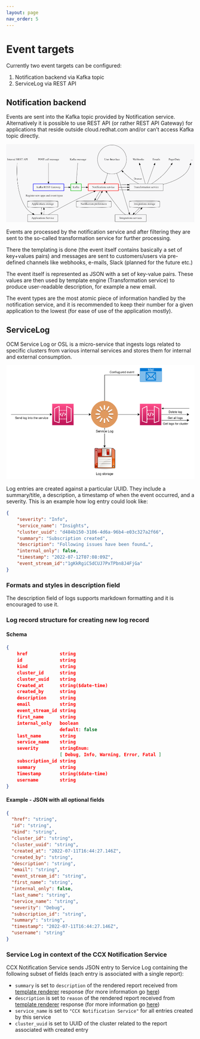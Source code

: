```yaml
---
layout: page
nav_order: 5
---
```

# Event targets

Currently two event targets can be configured:

1. Notification backend via Kafka topic
1. ServiceLog via REST API



## Notification backend

Events are sent into the Kafka topic provided by Notification service.
Alternatively it is possible to use REST API (or rather REST API Gateway) for
applications that reside outside cloud.redhat.com and/or can’t access Kafka
topic directly.

![notification_backend.png](images/notification_backend.png)

Events are processed by the notification service and after filtering they are
sent to the so-called transformation service for further processing.

There the templating is done (the event itself contains basically a set of
key+values pairs) and messages are sent to customers/users via pre-defined
channels like webhooks, e-mails, Slack (planned for the future etc.)

The event itself is represented as JSON with a set of key-value pairs. These
values are then used by template engine (Transformation service) to produce
user-readable description, for example a new email.

The event types are the most atomic piece of information handled by the
notification service, and it is recommended to keep their number for a given
application to the lowest (for ease of use of the application mostly).



## ServiceLog

OCM Service Log or OSL is a micro-service that ingests logs related to specific
clusters from various internal services and stores them for internal and
external consumption.

![service_log.png](images/service_log.png)

Log entries are created against a particular UUID. They include a
summary/title, a description, a timestamp of when the event occurred, and a
severity. This is an example how log entry could look like:

```json
{
    "severity": "Info",
    "service_name": "Insights",
    "cluster_uuid": "d484b150-3106-4d6a-96b4-e03c327a2f66",
    "summary": "Subscription created",
    "description": "Following issues have been found…",
    "internal_only": false,
    "timestamp": "2022-07-12T07:08:09Z",
    "event_stream_id":"1gKkRgiC5dCUJ7PxTPbn8J4FjGa"
}
```

### Formats and styles in description field

The description field of logs supports markdown formatting and it is encouraged
to use it.

### Log record structure for creating new log record

#### Schema

```json
{
    href            string
    id              string
    kind            string
    cluster_id      string
    cluster_uuid    string
    Created_at      string($date-time)
    created_by      string
    description     string
    email           string
    event_stream_id string
    first_name      string
    internal_only   boolean
                    default: false
    last_name       string
    service_name    string
    severity        stringEnum:
                    [ Debug, Info, Warning, Error, Fatal ]
    subscription_id string
    summary         string
    Timestamp       string($date-time)
    username        string
}
```

#### Example - JSON with all optional fields

```json
{
  "href": "string",
  "id": "string",
  "kind": "string",
  "cluster_id": "string",
  "cluster_uuid": "string",
  "created_at": "2022-07-11T16:44:27.146Z",
  "created_by": "string",
  "description": "string",
  "email": "string",
  "event_stream_id": "string",
  "first_name": "string",
  "internal_only": false,
  "last_name": "string",
  "service_name": "string",
  "severity": "Debug",
  "subscription_id": "string",
  "summary": "string",
  "timestamp": "2022-07-11T16:44:27.146Z",
  "username": "string"
}
```

### Service Log in context of the CCX Notification Service

CCX Notification Service sends JSON entry to Service Log containing 
the following subset of fields (each entry is associated with a single report):

- `summary` is set to `description` of the rendered report received from 
  [template renderer](https://github.com/RedHatInsights/insights-content-template-renderer)
  response (for more information go [here](template_renderer.md))
- `description` is set to `reason` of the rendered report received from 
  [template renderer](https://github.com/RedHatInsights/insights-content-template-renderer)
  response (for more information go [here](template_renderer.md))
- `service_name` is set to `"CCX Notification Service"` for all entries created by this service
- `cluster_uuid` is set to UUID of the cluster related to the report associated with created entry
